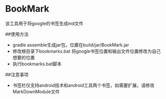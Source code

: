 # BookMark
该工具用于将google的书签生成md文件

##使用方法

* gradle assemble生成jar包，位置在build/jar/BookMark.jar
* 修改根目录下bookmarks.bat 将google书签位置和输出文件位置修改为自己想要的位置
* 执行bookmarks.bat脚本

##注意事项
* 书签栏仅支持android技术和android工具两个书签，如需要扩展，请修改MarkDownModule文件